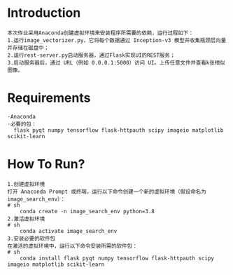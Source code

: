 # Introduction
    本次作业采用Anaconda创建虚拟环境来安装程序所需要的依赖，运行过程如下：
    1.运行image_vectorizer.py，它将每个数据通过 Inception-v3 模型并收集瓶颈层向量并存储在磁盘中；
    2.运行rest-server.py启动服务器，通过Flask实现UI的REST服务；
    3.启动服务器后，通过 URL（例如 0.0.0.1:5000）访问 UI。上传任意文件并查看k张相似图像。

# Requirements
    ·Anaconda
    ·必要的包：
      flask pyqt numpy tensorflow flask-httpauth scipy imageio matplotlib scikit-learn

# How To Run?
    1.创建虚拟环境
    打开 Anaconda Prompt 或终端，运行以下命令创建一个新的虚拟环境（假设命名为 image_search_env）：
    # sh
        conda create -n image_search_env python=3.8
    2.激活虚拟环境
    # sh
        conda activate image_search_env
    3.安装必要的软件包
    在激活的虚拟环境中，运行以下命令安装所需的软件包：
    # sh
        conda install flask pyqt numpy tensorflow flask-httpauth scipy imageio matplotlib scikit-learn
